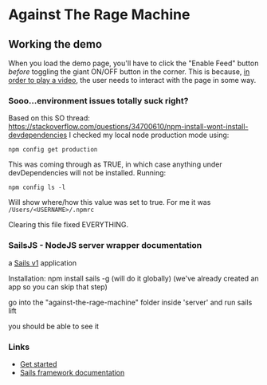 # Against The Rage Machine

## Working the demo

When you load the demo page, you'll have to click the "Enable Feed" button *before* toggling the giant ON/OFF button in the corner. This is because, [in order to play a video](https://developers.google.com/web/updates/2017/09/autoplay-policy-changes), the user needs to interact with the page in some way.

### Sooo...environment issues totally suck right?
Based on this SO thread: https://stackoverflow.com/questions/34700610/npm-install-wont-install-devdependencies
I checked my local node production mode using:

```console
npm config get production
```

This was coming through as TRUE, in which case anything under devDependencies will not be installed. Running:

```console
npm config ls -l
```

Will show where/how this value was set to true. For me it was `/Users/<USERNAME>/.npmrc`

Clearing this file fixed EVERYTHING.

### SailsJS - NodeJS server wrapper documentation
a [Sails v1](https://sailsjs.com) application

Installation:
npm install sails -g (will do it globally)
(we've already created an app so you can skip that step)

go into the "against-the-rage-machine" folder inside 'server' and run
sails lift

you should be able to see it 

### Links

+ [Get started](https://sailsjs.com/get-started)
+ [Sails framework documentation](https://sailsjs.com/documentation)